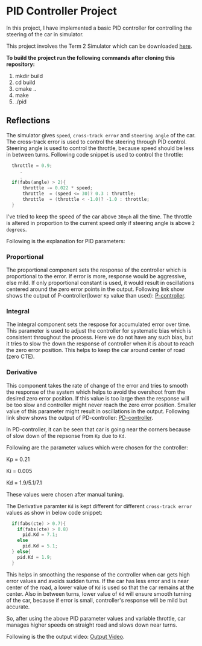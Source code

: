 # PID Controller Project

In this project, I have implemented a basic PID controller for controlling the steering of the car in simulator.

This project involves the Term 2 Simulator which can be downloaded <a href="https://github.com/udacity/self-driving-car-sim/releases">here</a>.

__To build the project run the following commands after cloning this repository:__
1. mkdir build
2. cd build
3. cmake ..
4. make
5. ./pid

## Reflections

The simulator gives `speed`, `cross-track error` and `steering angle` of the car. The cross-track error is used to control the steering through PID control. Steering angle is used to control the throttle, because speed should be less in between turns. Following code snippet is used to control the throttle:

```c
  throttle = 0.9;
     .
     .
  if(fabs(angle) > 2){
      throttle -= 0.022 * speed;
      throttle  = (speed <= 30)? 0.3 : throttle;
      throttle  = (throttle < -1.0)? -1.0 : throttle;
  }
```
I've tried to keep the speed of the car above `30mph` all the time. The throttle is altered in proportion to the current speed only if steering angle is above `2 degrees`.

Following is the explanation for PID parameters:
### Proportional
The proportional component sets the response of the controller which is proportional to the error. If error is more, response would be aggressive, else mild. If only proportional constant is used, it would result in oscillations centered around the zero error points in the output. Following link show shows the output of P-controller(lower `Kp` value than used): <a href="https://youtu.be/A37PKPmfj9c">P-controller</a>.

### Integral
The integral component sets the respose for accumulated error over time. This parameter is used to adjust the controller for systematic bias which is consistent throughout the process. Here we do not have any such bias, but it tries to slow the down the response of controller when it is about to reach the zero error position. This helps to keep the car around center of road (zero CTE).

### Derivative
This component takes the rate of change of the error and tries to smooth the response of the system which helps to avoid the overshoot from the desired zero error position. If this value is too large then the response will be too slow and controller might never reach the zero error position. Smaller value of this parameter might result in oscillations in the output. Following link show shows the output of PD-controller: <a href="https://youtu.be/9jqWVUWnVRM">PD-controller</a>.

In PD-controller, it can be seen that car is going near the corners because of slow down of the repsonse from `Kp` due to `Kd`.

Following are the parameter values which were chosen for the controller:

Kp = 0.21

Ki = 0.005

Kd = 1.9/5.1/7.1

These values were chosen after manual tuning.

The Derivative paramter `Kd` is kept different for different `cross-track error` values as show in below code snippet:
```c
  if(fabs(cte) > 0.7){
    if(fabs(cte) > 0.8)
      pid.Kd = 7.1;
    else
      pid.Kd = 5.1;
  } else{
    pid.Kd = 1.9;
  }
```
This helps in smoothing the response of the controller when car gets high error values and avoids sudden turns. If the car has less error and is near center of the road, a lower value of `Kd` is used so that the car remains at the center. Also in between turns, lower value of `Kd` will ensure smooth turning of the car, because if error is small, controller's response will be mild but accurate.

So, after using the above PID parameter values and variable throttle, car manages higher speeds on straight road and slows down near turns.

Following is the the output video:
<a href="https://youtu.be/f1CfLuv2TpU">Output Video</a>.
